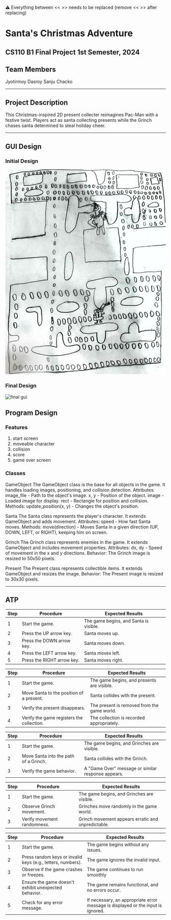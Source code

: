 
:warning: Everything between << >> needs to be replaced (remove << >> after replacing)

# Santa's Christmas Adventure
## CS110 B1 Final Project  1st Semester, 2024

## Team Members
Jyotirmoy Dasroy
Sanju Chacko

***

## Project Description
This Christmas-inspired 2D present collecter reimagines Pac-Man with a festive twist. 
Players act as santa collecting presents while the Grinch chases santa determined to steal holiday cheer. 
***    

## GUI Design

### Initial Design

![initial gui](assets/gui.jpg)

### Final Design

![final gui](assets/finalgui.jpg)

## Program Design

### Features

1. start screen
2. moveable character
3. collision
4. score
5. game over screen

### Classes

GameObject
The GameObject class is the base for all objects in the game. It handles loading images, positioning, and collision detection.
Attributes:
image_file - Path to the object's image.
x, y - Position of the object.
image - Loaded image for display.
rect - Rectangle for position and collision.
Methods:
update_position(x, y) - Changes the object's position.

Santa
The Santa class represents the player's character. It extends GameObject and adds movement.
Attributes:
speed - How fast Santa moves.
Methods:
move(direction) - Moves Santa in a given direction (UP, DOWN, LEFT, or RIGHT), keeping him on screen.

Grinch
The Grinch class represents enemies in the game. It extends GameObject and includes movement properties.
Attributes:
dx, dy - Speed of movement in the x and y directions.
Behavior:
The Grinch image is resized to 50x50 pixels.

Present
The Present class represents collectible items. It extends GameObject and resizes the image.
Behavior:
The Present image is resized to 30x30 pixels.
***

## ATP


| Step | Procedure                          | Expected Results                              |
|------|------------------------------------|-----------------------------------------------|
| 1    | Start the game.                    | The game begins, and Santa is visible.        |
| 2    | Press the UP arrow key.            | Santa moves up.                               |
| 3    | Press the DOWN arrow key.          | Santa moves down.                             |
| 4    | Press the LEFT arrow key.          | Santa moves left.                             |
| 5    | Press the RIGHT arrow key.         | Santa moves right.                            |

| Step | Procedure                          | Expected Results                              |
|------|------------------------------------|-----------------------------------------------|
| 1    | Start the game.                    | The game begins, and presents are visible.    |
| 2    | Move Santa to the position of a present. | Santa collides with the present.        |
| 3    | Verify the present disappears.     | The present is removed from the game world.   |
| 4    | Verify the game registers the collection. | The collection is recorded appropriately.|


| Step | Procedure                          | Expected Results                              |
|------|------------------------------------|-----------------------------------------------|
| 1    | Start the game.                    | The game begins, and Grinches are visible.    |
| 2    | Move Santa into the path of a Grinch. | Santa collides with the Grinch.            |
| 3    | Verify the game behavior.          | A "Game Over" message or similar response appears.|

| Step | Procedure                          | Expected Results                              |
|------|------------------------------------|-----------------------------------------------|
| 1    | Start the game.                    | The game begins, and Grinches are visible.    |
| 2    | Observe Grinch movement.           | Grinches move randomly in the game world.     |
| 3    | Verify movement randomness.        | Grinch movement appears erratic and unpredictable.|

| Step | Procedure                          | Expected Results                              |
|------|------------------------------------|-----------------------------------------------|
| 1    | Start the game.                    | The game begins without any issues.           |
| 2    | Press random keys or invalid keys (e.g., letters, numbers). | The game ignores the invalid input.|
| 3    | Observe if the game crashes or freezes.  | The game continues to run smoothly      |
| 4    | Ensure the game doesn't exhibit unexpected behavior. | The game remains functional, and no errors occur.|
| 5    | Check for any error message.       | If necessary, an appropriate error message is displayed or the input is ignored.|

